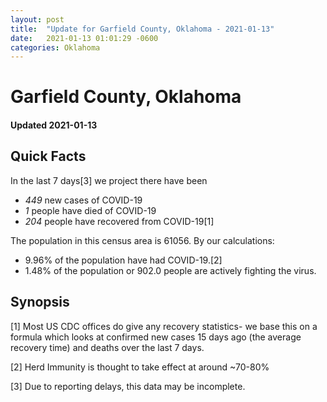 ```yaml
---
layout: post
title:  "Update for Garfield County, Oklahoma - 2021-01-13"
date:   2021-01-13 01:01:29 -0600
categories: Oklahoma
---
```


# Garfield County, Oklahoma
#### Updated 2021-01-13

## Quick Facts

In the last 7 days[3] we project there have been
- *449* new cases of COVID-19
- *1* people have died of COVID-19
- *204* people have recovered from COVID-19[1]

The population in this census area is 61056. By our calculations:
- 9.96% of the population have had COVID-19.[2]
- 1.48% of the population or 902.0 people are actively fighting the virus.

## Synopsis




[1] Most US CDC offices do give any recovery statistics- we base this on a formula which looks at confirmed new cases
15 days ago (the average recovery time) and deaths over the last 7 days.

[2] Herd Immunity is thought to take effect at around ~70-80%

[3] Due to reporting delays, this data may be incomplete.
 
    